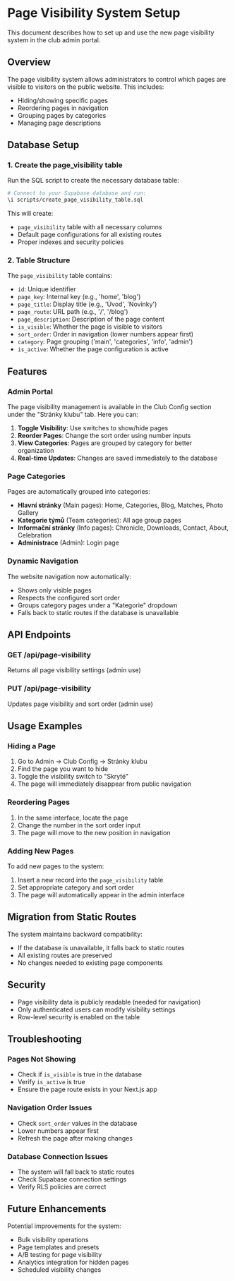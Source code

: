 # Page Visibility System Setup

This document describes how to set up and use the new page visibility system in the club admin portal.

## Overview

The page visibility system allows administrators to control which pages are visible to visitors on the public website. This includes:
- Hiding/showing specific pages
- Reordering pages in navigation
- Grouping pages by categories
- Managing page descriptions

## Database Setup

### 1. Create the page_visibility table

Run the SQL script to create the necessary database table:

```bash
# Connect to your Supabase database and run:
\i scripts/create_page_visibility_table.sql
```

This will create:
- `page_visibility` table with all necessary columns
- Default page configurations for all existing routes
- Proper indexes and security policies

### 2. Table Structure

The `page_visibility` table contains:
- `id`: Unique identifier
- `page_key`: Internal key (e.g., 'home', 'blog')
- `page_title`: Display title (e.g., 'Úvod', 'Novinky')
- `page_route`: URL path (e.g., '/', '/blog')
- `page_description`: Description of the page content
- `is_visible`: Whether the page is visible to visitors
- `sort_order`: Order in navigation (lower numbers appear first)
- `category`: Page grouping ('main', 'categories', 'info', 'admin')
- `is_active`: Whether the page configuration is active

## Features

### Admin Portal

The page visibility management is available in the Club Config section under the "Stránky klubu" tab. Here you can:

1. **Toggle Visibility**: Use switches to show/hide pages
2. **Reorder Pages**: Change the sort order using number inputs
3. **View Categories**: Pages are grouped by category for better organization
4. **Real-time Updates**: Changes are saved immediately to the database

### Page Categories

Pages are automatically grouped into categories:

- **Hlavní stránky** (Main pages): Home, Categories, Blog, Matches, Photo Gallery
- **Kategorie týmů** (Team categories): All age group pages
- **Informační stránky** (Info pages): Chronicle, Downloads, Contact, About, Celebration
- **Administrace** (Admin): Login page

### Dynamic Navigation

The website navigation now automatically:
- Shows only visible pages
- Respects the configured sort order
- Groups category pages under a "Kategorie" dropdown
- Falls back to static routes if the database is unavailable

## API Endpoints

### GET /api/page-visibility
Returns all page visibility settings (admin use)

### PUT /api/page-visibility
Updates page visibility and sort order (admin use)

## Usage Examples

### Hiding a Page
1. Go to Admin → Club Config → Stránky klubu
2. Find the page you want to hide
3. Toggle the visibility switch to "Skryté"
4. The page will immediately disappear from public navigation

### Reordering Pages
1. In the same interface, locate the page
2. Change the number in the sort order input
3. The page will move to the new position in navigation

### Adding New Pages
To add new pages to the system:
1. Insert a new record into the `page_visibility` table
2. Set appropriate category and sort order
3. The page will automatically appear in the admin interface

## Migration from Static Routes

The system maintains backward compatibility:
- If the database is unavailable, it falls back to static routes
- All existing routes are preserved
- No changes needed to existing page components

## Security

- Page visibility data is publicly readable (needed for navigation)
- Only authenticated users can modify visibility settings
- Row-level security is enabled on the table

## Troubleshooting

### Pages Not Showing
- Check if `is_visible` is true in the database
- Verify `is_active` is true
- Ensure the page route exists in your Next.js app

### Navigation Order Issues
- Check `sort_order` values in the database
- Lower numbers appear first
- Refresh the page after making changes

### Database Connection Issues
- The system will fall back to static routes
- Check Supabase connection settings
- Verify RLS policies are correct

## Future Enhancements

Potential improvements for the system:
- Bulk visibility operations
- Page templates and presets
- A/B testing for page visibility
- Analytics integration for hidden pages
- Scheduled visibility changes
